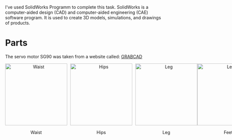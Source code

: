 I've used SolidWorks Programm to complete this task. SolidWorks is a computer-aided design (CAD) and computer-aided engineering (CAE) software program. It is used to create 3D models, simulations, and drawings of products. 

# Parts
The servo motor SG90 was taken from a website called: [GRABCAD](https://grabcad.com/library/sg90-micro-servo-9g-tower-pro-1)
<div
  style="
    display: flex;
    flex-wrap: nowrap;
    justify-content: space-between;
    align-items: center;
  "
>
  <div style="text-align: center; margin-right: 10px">
    <img
      src="https://github.com/Layan002/Mechanical-Task1-Desining-robot-lower-part/assets/107956591/311c0e7b-ee58-4e64-8b20-5037424e59a5"
      alt="Waist"
      width="200px"
    />
    <p>Waist</p>
  </div>

  <div style="text-align: center; margin-right: 10px">
    <img
      src="https://github.com/Layan002/Mechanical-Task1-Desining-robot-lower-part/assets/107956591/7625750e-8b59-44d0-b956-b38c26f4d2fc"
      alt="Hips"
      width="200px"
    />
    <p>Hips</p>
  </div>

  <div style="text-align: center">
    <img
      src="https://github.com/Layan002/Mechanical-Task1-Desining-robot-lower-part/assets/107956591/f05654e3-2ca2-4610-8b87-48f66e29ca8c"
      alt="Leg"
      width="200px"
    />
    <p>Leg</p>
  </div>

<div style="text-align: center">
    <img
      src="https://github.com/Layan002/Mechanical-Task1-Desining-robot-lower-part/assets/107956591/0036a9bb-831d-490e-9ede-096a31580713"
      alt="Leg"
      width="200px"
    />
    <p>Feet</p>
  </div>

<div style="text-align: center">
  <img
    src="https://github.com/Layan002/Mechanical-Task1-Desining-robot-lower-part/assets/107956591/77f44c6c-ec09-43e6-94e4-f0980ea3c0ff"
    alt="Leg"
    width="200px"
  />
  <p>Two Joints configurations</p>
</div>

# Assemply

<div
  style="
    display: flex;
    flex-wrap: nowrap;
    justify-content: space-between;
    align-items: center;
  "
>

  <div style="text-align: center; margin-right: 10px">
    <img
      src="https://github.com/Layan002/Mechanical-Task1-Desining-robot-lower-part/assets/107956591/76ff13e8-953c-4a7a-b3a6-2f90cce7aa05"
      alt="Front View"
      width="200px"
    />
    <p>Front View</p>
  </div>

  <div style="text-align: center">
    <img
      src="https://github.com/Layan002/Mechanical-Task1-Desining-robot-lower-part/assets/107956591/0a0d9705-8e70-4458-8b2b-4220b0211e90"
      alt="robot"
      width="200px"
    />
    <p>Isometric View</p>
  </div>

<div style="text-align: center">
    <img
      src="https://github.com/Layan002/Mechanical-Task1-Desining-robot-lower-part/assets/107956591/5ef2f064-1da4-445f-94cd-ded6a782a86f"
      alt="robot"
      width="200px"
    />
    <p>Right View</p>
  </div>

<div style="text-align: center">
  <img
    src="https://github.com/Layan002/Mechanical-Task1-Desining-robot-lower-part/assets/107956591/13e7e542-fce9-422c-a15b-769543849da5"
    alt="Leg"
    width="200px"
  />
  <p>Section View</p>
</div>

# Part files and Assembly


# Speed Motion Video

https://github.com/Layan002/Mechanical-Task1-Desining-robot-lower-part/assets/107956591/014a8529-7395-4743-b083-c49f2cacdf1e








